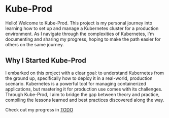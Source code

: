 # Kube-Prod

Hello! Welcome to Kube-Prod. This project is my personal journey into learning how to set up and manage a Kubernetes cluster for a production environment. As I navigate through the complexities of Kubernetes, I'm documenting and sharing my progress, hoping to make the path easier for others on the same journey.

## Why I Started Kube-Prod

I embarked on this project with a clear goal: to understand Kubernetes from the ground up, specifically how to deploy it in a real-world, production scenario. Kubernetes is a powerful tool for managing containerized applications, but mastering it for production use comes with its challenges. Through Kube-Prod, I aim to bridge the gap between theory and practice, compiling the lessons learned and best practices discovered along the way.

Check out my progress in [TODO](./TODO.md)
